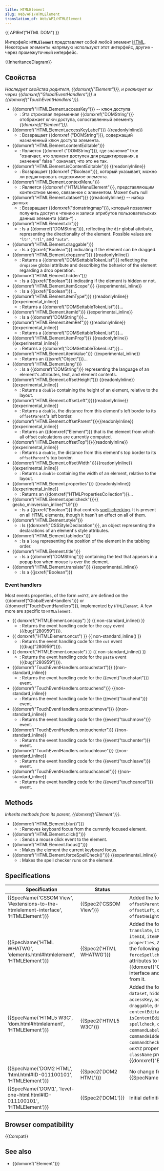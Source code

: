```yaml
---
title: HTMLElement
slug: Web/API/HTMLElement
translation_of: Web/API/HTMLElement
---
```


{{ APIRef("HTML DOM") }}

Интерфейс **`HTMLElement`** представляет собой любой элемент [HTML](/ru/docs/Web/HTML). Некоторые элементы напрямую используют этот интерфейс, другие - через промежуточный интерфейс.

{{InheritanceDiagram}}

## Свойства

_Наследует свойства родителя, {{domxref("Element")}}, и реализует их через {{domxref("GlobalEventHandlers")}} и {{domxref("TouchEventHandlers")}}._

- {{domxref("HTMLElement.accessKey")}} -- ключ доступа
  - : Эта строковая переменная {{domxref("DOMString")}} отображает ключ доступа, сопоставленный элементу _{{domxref("Element")}}_.
- {{domxref("HTMLElement.accessKeyLabel")}} {{readonlyInline}}
  - : Возвращает {{domxref ("DOMString")}}, содержащий назначенный ключ доступа элемента.
- {{domxref("HTMLElement.contentEditable")}}
  - : Является {{domxref ("DOMString")}}, где значение" true "означает, что элемент доступен для редактирования, а значение" false " означает, что это не так.
- {{domxref("HTMLElement.isContentEditable")}} {{readonlyInline}}
  - : Возвращает {{domxref ("Boolean")}}, который указывает, можно ли редактировать содержимое элемента.
- {{domxref("HTMLElement.contextMenu")}}
  - : Является {{domxref ("HTMLMenuElement")}}, представляющим контекстное меню, связанное с элементом. Может быть null
- {{domxref("HTMLElement.dataset")}} {{readonlyInline}} -- набор данных
  - : Возвращает {{domxref("domstringmap")}}, который позволяет получить доступ к чтению и записи атрибутов пользовательских данных элемента (data-\*) .
- {{domxref("HTMLElement.dir")}}
  - : Is a {{domxref("DOMString")}}, reflecting the `dir` global attribute, representing the directionality of the element. Possible values are `"ltr"`, `"rtl"`, and `"auto"`.
- {{domxref("HTMLElement.draggable")}}
  - : Is a {{jsxref("Boolean")}} indicating if the element can be dragged.
- {{domxref("HTMLElement.dropzone")}} {{readonlyInline}}
  - : Returns a {{domxref("DOMSettableTokenList")}} reflecting the `dropzone` global attribute and describing the behavior of the element regarding a drop operation.
- {{domxref("HTMLElement.hidden")}}
  - : Is a {{jsxref("Boolean")}} indicating if the element is hidden or not.
- {{domxref("HTMLElement.itemScope")}} {{experimental_inline}}
  - : Is a {{jsxref("Boolean")}}…
- {{domxref("HTMLElement.itemType")}} {{readonlyInline}}{{experimental_inline}}
  - : Returns a {{domxref("DOMSettableTokenList")}}…
- {{domxref("HTMLElement.itemId")}} {{experimental_inline}}
  - : Is a {{domxref("DOMString")}}…
- {{domxref("HTMLElement.itemRef")}} {{readonlyInline}}{{experimental_inline}}
  - : Returns a {{domxref("DOMSettableTokenList")}}…
- {{domxref("HTMLElement.itemProp")}} {{readonlyInline}}{{experimental_inline}}
  - : Returns a {{domxref("DOMSettableTokenList")}}…
- {{domxref("HTMLElement.itemValue")}} {{experimental_inline}}
  - : Returns an {{jsxref("Object")}}…
- {{domxref("HTMLElement.lang")}}
  - : Is a {{domxref("DOMString")}} representing the language of an element's attributes, text, and element contents.
- {{domxref("HTMLElement.offsetHeight")}} {{readonlyInline}}{{experimental_inline}}
  - : Returns a `double` containing the height of an element, relative to the layout.
- {{domxref("HTMLElement.offsetLeft")}}{{readonlyInline}}{{experimental_inline}}
  - : Returns a `double`, the distance from this element's left border to its `offsetParent`'s left border.
- {{domxref("HTMLElement.offsetParent")}}{{readonlyInline}}{{experimental_inline}}
  - : Returns an {{domxref("Element")}} that is the element from which all offset calculations are currently computed.
- {{domxref("HTMLElement.offsetTop")}}{{readonlyInline}}{{experimental_inline}}
  - : Returns a `double`, the distance from this element's top border to its `offsetParent`'s top border.
- {{domxref("HTMLElement.offsetWidth")}}{{readonlyInline}}{{experimental_inline}}
  - : Returns a `double` containing the width of an element, relative to the layout.
- {{domxref("HTMLElement.properties")}} {{readonlyInline}}{{experimental_inline}}
  - : Returns an {{domxref("HTMLPropertiesCollection")}}…
- {{domxref("HTMLElement.spellcheck")}}{{ gecko_minversion_inline("1.9")}}
  - : Is a {{jsxref("Boolean")}} that controls [spell-checking](/ru/docs/HTML/Controlling_spell_checking_in_HTML_forms). It is present on all HTML elements, though it hasn't an effect on all of them.
- {{domxref("HTMLElement.style")}}
  - : Is {{domxref("CSSStyleDeclaration")}}, an object representing the declarations of an element's style attributes.
- {{domxref("HTMLElement.tabIndex")}}
  - : Is a `long` representing the position of the element in the tabbing order.
- {{domxref("HTMLElement.title")}}
  - : Is a {{domxref("DOMString")}} containing the text that appears in a popup box when mouse is over the element.
- {{domxref("HTMLElement.translate")}} {{experimental_inline}}
  - : Is a {{jsxref("Boolean")}}

### Event handlers

Most events properties, of the form `onXYZ`, are defined on the {{domxref("GlobalEventHandlers")}} or {{domxref("TouchEventHandlers")}}, implemented by `HTMLElement`. A few more are specific to `HTMLElement`.

- {{ domxref("HTMLElement.oncopy") }} {{ non-standard_inline() }}
  - : Returns the event handling code for the `copy` event ({{bug("280959")}}).
- {{ domxref("HTMLElement.oncut") }} {{ non-standard_inline() }}
  - : Returns the event handling code for the `cut` event ({{bug("280959")}}).
- {{ domxref("HTMLElement.onpaste") }} {{ non-standard_inline() }}
  - : Returns the event handling code for the `paste` event ({{bug("280959")}}).
- {{domxref("TouchEventHandlers.ontouchstart")}} {{non-standard_inline}}
  - : Returns the event handling code for the {{event("touchstart")}} event.
- {{domxref("TouchEventHandlers.ontouchend")}} {{non-standard_inline}}
  - : Returns the event handling code for the {{event("touchend")}} event.
- {{domxref("TouchEventHandlers.ontouchmove")}} {{non-standard_inline}}
  - : Returns the event handling code for the {{event("touchmove")}} event.
- {{domxref("TouchEventHandlers.ontouchenter")}} {{non-standard_inline}}
  - : Returns the event handling code for the {{event("touchenter")}} event.
- {{domxref("TouchEventHandlers.ontouchleave")}} {{non-standard_inline}}
  - : Returns the event handling code for the {{event("touchleave")}} event.
- {{domxref("TouchEventHandlers.ontouchcancel")}} {{non-standard_inline}}
  - : Returns the event handling code for the {{event("touchcancel")}} event.

## Methods

_Inherits methods from its parent, {{domxref("Element")}}._

- {{domxref("HTMLElement.blur()")}}
  - : Removes keyboard focus from the currently focused element.
- {{domxref("HTMLElement.click()")}}
  - : Sends a mouse click event to the element.
- {{domxref("HTMLElement.focus()")}}
  - : Makes the element the current keyboard focus.
- {{domxref("HTMLElement.forceSpellCheck()")}} {{experimental_inline}}
  - : Makes the spell checker runs on the element.

## Specifications

| Specification                                                                                                    | Status                           | Comment                                                                                                                                                                                                                                                                                                                                                                                                                             |
| ---------------------------------------------------------------------------------------------------------------- | -------------------------------- | ----------------------------------------------------------------------------------------------------------------------------------------------------------------------------------------------------------------------------------------------------------------------------------------------------------------------------------------------------------------------------------------------------------------------------------- |
| {{SpecName('CSSOM View', '#extensions-to-the-htmlelement-interface', 'HTMLElement')}} | {{Spec2('CSSOM View')}} | Added the following properties: `offsetParent`, `offsetTop`, `offsetLeft`, `offsetWidth`, and `offsetHeight`.                                                                                                                                                                                                                                                                                                                       |
| {{SpecName('HTML WHATWG', 'elements.html#htmlelement', 'HTMLElement')}}                 | {{Spec2('HTML WHATWG')}} | Added the following properties: `translate`, `itemScope`, `itemType`, `itemId`, `itemRef`, `itemProp`, `properties`, and `itemValue`. Added the following method: `forceSpellcheck()`. Moved the `onXYZ` attributes to the {{domxref("GlobalEventHandlers")}} interface and added an inheritance from it.                                                                                                                 |
| {{SpecName('HTML5 W3C', 'dom.html#htmlelement', 'HTMLElement')}}                             | {{Spec2('HTML5 W3C')}}     | Added the following properties: `dataset`, `hidden`, `tabindex`, `accessKey`, `accessKeyLabel`, `draggable`, `dropzone`, `contentEditable`, `isContentEditable`, `contextMenu`, `spellcheck`, `commandType`, `commandLabel`, `commandIcon`, `commandHidden`, `commandDisabled`, `commandChecked`, `style`, and all the `onXYZ` properties. Moved the `id` and `className` properties to the {{domxref("Element")}} interface. |
| {{SpecName('DOM2 HTML', 'html.html#ID-011100101', 'HTMLElement')}}                         | {{Spec2('DOM2 HTML')}}     | No change from {{SpecName('DOM2 HTML')}}                                                                                                                                                                                                                                                                                                                                                                                     |
| {{SpecName('DOM1', 'level-one-html.html#ID-011100101', 'HTMLElement')}}                 | {{Spec2('DOM1')}}         | Initial definition.                                                                                                                                                                                                                                                                                                                                                                                                                 |

## Browser compatibility

{{Compat}}

## See also

- {{domxref("Element")}}
